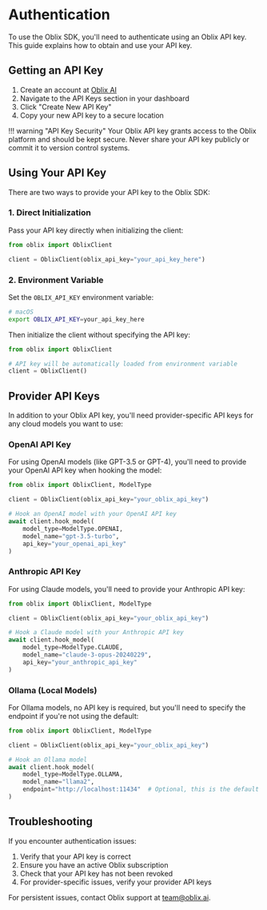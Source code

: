 # Authentication

To use the Oblix SDK, you'll need to authenticate using an Oblix API key. This guide explains how to obtain and use your API key.

## Getting an API Key

1. Create an account at [Oblix AI](https://oblixai.com)
2. Navigate to the API Keys section in your dashboard
3. Click "Create New API Key"
4. Copy your new API key to a secure location

!!! warning "API Key Security"
    Your Oblix API key grants access to the Oblix platform and should be kept secure. Never share your API key publicly or commit it to version control systems.

## Using Your API Key

There are two ways to provide your API key to the Oblix SDK:

### 1. Direct Initialization

Pass your API key directly when initializing the client:

```python
from oblix import OblixClient

client = OblixClient(oblix_api_key="your_api_key_here")
```

### 2. Environment Variable

Set the `OBLIX_API_KEY` environment variable:

```bash
# macOS
export OBLIX_API_KEY=your_api_key_here
```

Then initialize the client without specifying the API key:

```python
from oblix import OblixClient

# API key will be automatically loaded from environment variable
client = OblixClient()
```

## Provider API Keys

In addition to your Oblix API key, you'll need provider-specific API keys for any cloud models you want to use:

### OpenAI API Key

For using OpenAI models (like GPT-3.5 or GPT-4), you'll need to provide your OpenAI API key when hooking the model:

```python
from oblix import OblixClient, ModelType

client = OblixClient(oblix_api_key="your_oblix_api_key")

# Hook an OpenAI model with your OpenAI API key
await client.hook_model(
    model_type=ModelType.OPENAI,
    model_name="gpt-3.5-turbo",
    api_key="your_openai_api_key"
)
```

### Anthropic API Key

For using Claude models, you'll need to provide your Anthropic API key:

```python
from oblix import OblixClient, ModelType

client = OblixClient(oblix_api_key="your_oblix_api_key")

# Hook a Claude model with your Anthropic API key
await client.hook_model(
    model_type=ModelType.CLAUDE,
    model_name="claude-3-opus-20240229",
    api_key="your_anthropic_api_key"
)
```

### Ollama (Local Models)

For Ollama models, no API key is required, but you'll need to specify the endpoint if you're not using the default:

```python
from oblix import OblixClient, ModelType

client = OblixClient(oblix_api_key="your_oblix_api_key")

# Hook an Ollama model
await client.hook_model(
    model_type=ModelType.OLLAMA,
    model_name="llama2",
    endpoint="http://localhost:11434"  # Optional, this is the default
)
```

## Troubleshooting

If you encounter authentication issues:

1. Verify that your API key is correct
2. Ensure you have an active Oblix subscription
3. Check that your API key has not been revoked
4. For provider-specific issues, verify your provider API keys

For persistent issues, contact Oblix support at [team@oblix.ai](mailto:team@oblix.ai).